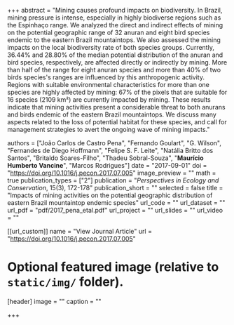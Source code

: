 +++
abstract = "Mining causes profound impacts on biodiversity. In Brazil, mining pressure is intense, especially in highly biodiverse regions such as the Espinhaço range. We analyzed the direct and indirect effects of mining on the potential geographic range of 32 anuran and eight bird species endemic to the eastern Brazil mountaintops. We also assessed the mining impacts on the local biodiversity rate of both species groups. Currently, 36.44% and 28.80% of the median potential distribution of the anuran and bird species, respectively, are affected directly or indirectly by mining. More than half of the range for eight anuran species and more than 40% of two birds species's ranges are influenced by this anthropogenic activity. Regions with suitable environmental characteristics for more than one species are highly affected by mining: 67% of the pixels that are suitable for 16 species (2109 km²) are currently impacted by mining. These results indicate that mining activities present a considerable threat to both anurans and birds endemic of the eastern Brazil mountaintops. We discuss many aspects related to the loss of potential habitat for these species, and call for management strategies to avert the ongoing wave of mining impacts."

authors = ["João Carlos de Castro Pena", "Fernando Goulart", "G. Wilson", "Fernandes de Diego Hoffmann", "Felipe S. F. Leite", "Natália Britto dos Santos", "Britaldo Soares-Filho", "Thadeu Sobral-Souza", "**Maurício Humberto Vancine**", "Marcos Rodrigues"]
date = "2017-09-01"
doi = "https://doi.org/10.1016/j.pecon.2017.07.005"
image_preview = ""
math = true
publication_types = ["2"]
publication = "*Perspectives in Ecology and Conservation*, 15(3), 172-178"
publication_short = ""
selected = false
title = "Impacts of mining activities on the potential geographic distribution of eastern Brazil mountaintop endemic species"
url_code = ""
url_dataset = ""
url_pdf = "pdf/2017_pena_etal.pdf"
url_project = ""
url_slides = ""
url_video = ""

[[url_custom]]
name = "View Journal Article"
url = "https://doi.org/10.1016/j.pecon.2017.07.005"

# Optional featured image (relative to `static/img/` folder).
[header]
image = ""
caption = ""

+++
